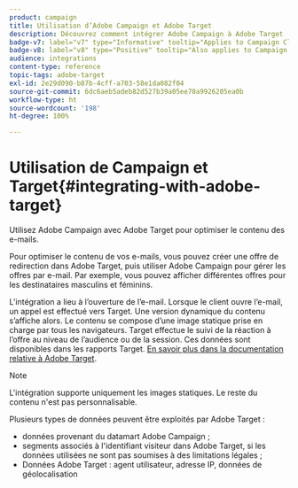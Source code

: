```yaml
---
product: campaign
title: Utilisation d’Adobe Campaign et Adobe Target
description: Découvrez comment intégrer Adobe Campaign à Adobe Target
badge-v7: label="v7" type="Informative" tooltip="Applies to Campaign Classic v7"
badge-v8: label="v8" type="Positive" tooltip="Also applies to Campaign v8"
audience: integrations
content-type: reference
topic-tags: adobe-target
exl-id: 2e29d090-b87b-4cff-a703-58e1da082f04
source-git-commit: 6dc6aeb5adeb82d527b39a05ee70a9926205ea0b
workflow-type: ht
source-wordcount: '198'
ht-degree: 100%

---
```


# Utilisation de Campaign et Target{#integrating-with-adobe-target}



Utilisez Adobe Campaign avec Adobe Target pour optimiser le contenu des e-mails.

Pour optimiser le contenu de vos e-mails, vous pouvez créer une offre de redirection dans Adobe Target, puis utiliser Adobe Campaign pour gérer les offres par e-mail. Par exemple, vous pouvez afficher différentes offres pour les destinataires masculins et féminins.

L’intégration a lieu à l’ouverture de l’e-mail. Lorsque le client ouvre l’e-mail, un appel est effectué vers Target. Une version dynamique du contenu s’affiche alors. Le contenu se compose d’une image statique prise en charge par tous les navigateurs. Target effectue le suivi de la réaction à l’offre au niveau de l’audience ou de la session. Ces données sont disponibles dans les rapports Target. [En savoir plus dans la documentation relative à Adobe Target](https://experienceleague.adobe.com/docs/target/using/integrate/campaign-and-target.html?lang=fr).


>[!NOTE]
>
>L&#39;intégration supporte uniquement les images statiques. Le reste du contenu n&#39;est pas personnalisable.

Plusieurs types de données peuvent être exploités par Adobe Target :

* données provenant du datamart Adobe Campaign ;
* segments associés à l&#39;identifiant visiteur dans Adobe Target, si les données utilisées ne sont pas soumises à des limitations légales ;
* Données Adobe Target : agent utilisateur, adresse IP, données de géolocalisation
